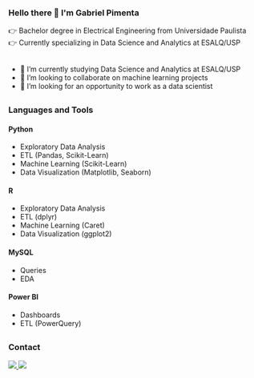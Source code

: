 ### Hello there 👋 I'm Gabriel Pimenta

👉 Bachelor degree in Electrical Engineering from Universidade Paulista <br>
👉 Currently specializing in Data Science and Analytics at ESALQ/USP

##

- 🌱 I’m currently studying Data Science and Analytics at ESALQ/USP
- 👯 I’m looking to collaborate on machine learning projects
- 🤔 I’m looking for an opportunity to work as a data scientist

##
<h3> Languages and Tools </h3>
<h4> Python </h4>

- Exploratory Data Analysis
- ETL (Pandas, Scikit-Learn)
- Machine Learning (Scikit-Learn)
- Data Visualization (Matplotlib, Seaborn)

<h4> R </h4>

- Exploratory Data Analysis
- ETL (dplyr)
- Machine Learning (Caret)
- Data Visualization (ggplot2)

<h4> MySQL </h4>

- Queries
- EDA

<h4> Power BI </h4>

- Dashboards
- ETL (PowerQuery)

##
<h3> Contact </h3>

<a href="https://wa.me/<5516991221330>" alt="WhatsApp" target="_blank">

<img src="https://img.shields.io/badge/-WhatsApp-25d366?style=flat-square&labelColor=25d366&logo=whatsapp&logoColor=white&link=https://wa.me/<SEUNUMERO>"/>

</a>

<a href="mailto:<gttpimenta@gmail.com>" alt="gmail" target="_blank">

<img src="https://img.shields.io/badge/-Gmail-FF0000?style=flat-square&labelColor=FF0000&logo=gmail&logoColor=white&link=mailto:<SEUEMAIL>" />

</a>
